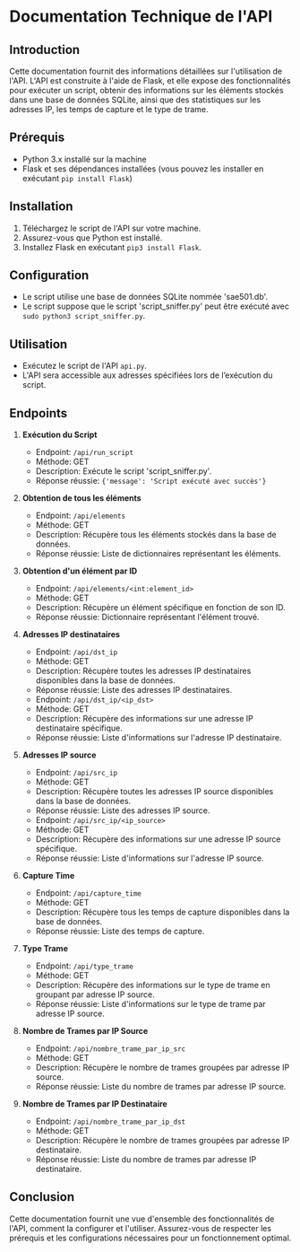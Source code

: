 # Documentation Technique de l'API

## Introduction
Cette documentation fournit des informations détaillées sur l'utilisation de l'API. L'API est construite à l'aide de Flask, et elle expose des fonctionnalités pour exécuter un script, obtenir des informations sur les éléments stockés dans une base de données SQLite, ainsi que des statistiques sur les adresses IP, les temps de capture et le type de trame.

## Prérequis
- Python 3.x installé sur la machine
- Flask et ses dépendances installées (vous pouvez les installer en exécutant `pip install Flask`)

## Installation
1. Téléchargez le script de l'API sur votre machine.
2. Assurez-vous que Python est installé.
3. Installez Flask en exécutant `pip3 install Flask`.

## Configuration
- Le script utilise une base de données SQLite nommée 'sae501.db'.
- Le script suppose que le script 'script_sniffer.py' peut être exécuté avec `sudo python3 script_sniffer.py`.

## Utilisation
- Exécutez le script de l'API `api.py`.
- L'API sera accessible aux adresses spécifiées lors de l’exécution du script.

## Endpoints
1. **Exécution du Script**
   - Endpoint: `/api/run_script`
   - Méthode: GET
   - Description: Exécute le script 'script_sniffer.py'.
   - Réponse réussie: `{'message': 'Script exécuté avec succès'}`

2. **Obtention de tous les éléments**
   - Endpoint: `/api/elements`
   - Méthode: GET
   - Description: Récupère tous les éléments stockés dans la base de données.
   - Réponse réussie: Liste de dictionnaires représentant les éléments.

3. **Obtention d'un élément par ID**
   - Endpoint: `/api/elements/<int:element_id>`
   - Méthode: GET
   - Description: Récupère un élément spécifique en fonction de son ID.
   - Réponse réussie: Dictionnaire représentant l'élément trouvé.

4. **Adresses IP destinataires**
   - Endpoint: `/api/dst_ip`
   - Méthode: GET
   - Description: Récupère toutes les adresses IP destinataires disponibles dans la base de données.
   - Réponse réussie: Liste des adresses IP destinataires.
   - Endpoint: `/api/dst_ip/<ip_dst>`
   - Méthode: GET
   - Description: Récupère des informations sur une adresse IP destinataire spécifique.
   - Réponse réussie: Liste d'informations sur l'adresse IP destinataire.

5. **Adresses IP source**
   - Endpoint: `/api/src_ip`
   - Méthode: GET
   - Description: Récupère toutes les adresses IP source disponibles dans la base de données.
   - Réponse réussie: Liste des adresses IP source.
   - Endpoint: `/api/src_ip/<ip_source>`
   - Méthode: GET
   - Description: Récupère des informations sur une adresse IP source spécifique.
   - Réponse réussie: Liste d'informations sur l'adresse IP source.

6. **Capture Time**
   - Endpoint: `/api/capture_time`
   - Méthode: GET
   - Description: Récupère tous les temps de capture disponibles dans la base de données.
   - Réponse réussie: Liste des temps de capture.

7. **Type Trame**
   - Endpoint: `/api/type_trame`
   - Méthode: GET
   - Description: Récupère des informations sur le type de trame en groupant par adresse IP source.
   - Réponse réussie: Liste d'informations sur le type de trame par adresse IP source.

8. **Nombre de Trames par IP Source**
   - Endpoint: `/api/nombre_trame_par_ip_src`
   - Méthode: GET
   - Description: Récupère le nombre de trames groupées par adresse IP source.
   - Réponse réussie: Liste du nombre de trames par adresse IP source.

9. **Nombre de Trames par IP Destinataire**
   - Endpoint: `/api/nombre_trame_par_ip_dst`
   - Méthode: GET
   - Description: Récupère le nombre de trames groupées par adresse IP destinataire.
   - Réponse réussie: Liste du nombre de trames par adresse IP destinataire.

## Conclusion
Cette documentation fournit une vue d'ensemble des fonctionnalités de l'API, comment la configurer et l'utiliser. Assurez-vous de respecter les prérequis et les configurations nécessaires pour un fonctionnement optimal.
